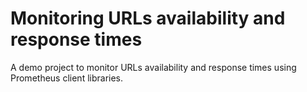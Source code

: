 # Monitoring URLs availability and response times
A demo project to monitor URLs availability and response times using Prometheus client libraries.